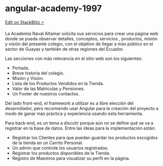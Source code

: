 # angular-academy-1997

[Edit on StackBlitz ⚡️](https://stackblitz.com/edit/angular-academy-1997)

La Academia Naval Altamar solicita sus servicios para crear una página web donde se pueda observar detalles, conceptos, servicios , productos, misión y visión del presente colegio, con el objetivo de llegar a más público en el sector de Guayas y también de otras regiones del Ecuador. 

Las secciones con más relevancia en el sitio web son los siguientes:
* Portada.
* Breve historia del colegio.
* Misión y Visión.
* Lista de los Productos Vendidos en la Tienda.
* Valor de las Matriculas y Pensiones.
* Un Footer de nuestros contactos.

Del lado front-end, el framework a utilizar es a libre elección del desarrollador, pero recomiendo usar Angular para la creación del proyecto a modo de ganar más práctica y experiencia usando esta herramienta. 

Para back-end, es un tema a discutir porque aún no se define qué se va a registrar en la base de datos. Entre las ideas para la implementación están:

* Registrar los Clientes para que puedan guardar los productos escogidos de la tienda en un Carrito Personal.
* Un admin que controle los usuarios registrados.
* Registrar los productos disponibles de la Tienda.
* Registro de Maestros para visualizar su perfil en la página.